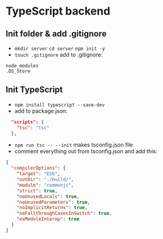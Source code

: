 # TypeScript backend

## Init folder & add .gitignore

- `mkdir server` `cd server` `npm init -y`
- `touch .gitignore` add to .gitignore:

```
node_modules
.DS_Store
```

## Init TypeScript

- `npm install typescript --save-dev`
- add to package.json:

```.json
  "scripts": {
    "tsc": "tsc"
  },
```

- `npm run tsc -- --init` makes tsconfig.json file
- comment everything out from tsconfig.json and add this:

```json
{
  "compilerOptions": {
    "target": "ES6",
    "outDir": "./build/",
    "module": "commonjs",
    "strict": true,
    "noUnusedLocals": true,
    "noUnusedParameters": true,
    "noImplicitReturns": true,
    "noFallthroughCasesInSwitch": true,
    "esModuleInterop": true
  }
}
```
